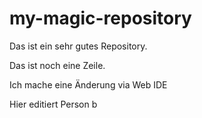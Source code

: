 # my-magic-repository

Das ist ein sehr gutes Repository.

Das ist noch eine Zeile.

Ich mache eine Änderung via Web IDE

Hier editiert Person b
